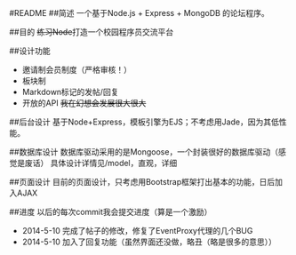 #README
##简述
一个基于Node.js + Express + MongoDB 的论坛程序。

##目的
~~练习Node~~打造一个校园程序员交流平台

##设计功能
- 邀请制会员制度（严格审核！）
- 板块制
- Markdown标记的发帖/回复
- 开放的API ~~我在幻想会发展很大很大~~

##后台设计
基于Node+Express，模板引擎为EJS；不考虑用Jade，因为其低性能。

##数据库设计
数据库驱动采用的是Mongoose，一个封装很好的数据库驱动（感觉是废话）
具体设计详情见/model，直观，详细

##页面设计
目前的页面设计，只考虑用Bootstrap框架打出基本的功能，日后加入AJAX

##进度
以后的每次commit我会提交进度（算是一个激励）
* 2014-5-10 完成了帖子的修改，修复了EventProxy代理的几个BUG
* 2014-5-10 加入了回复功能（虽然界面还没做，略丑（略是很多的意思））